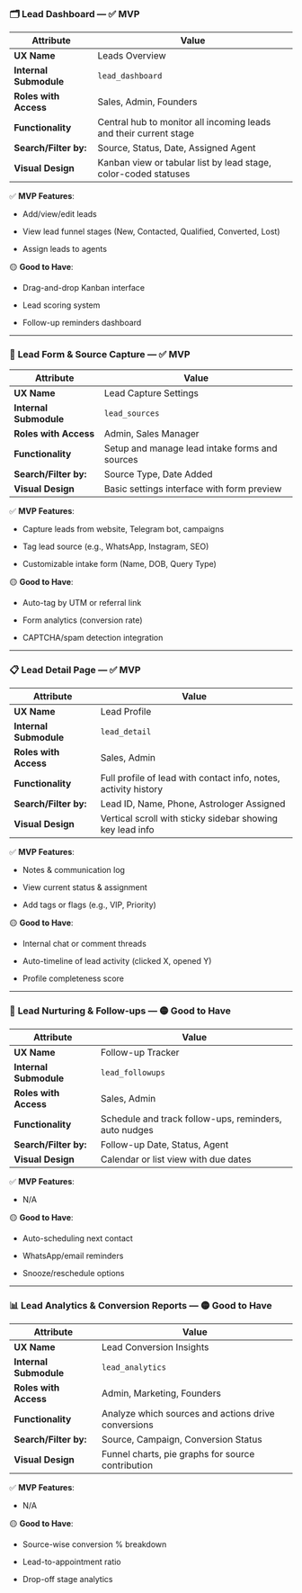 ### 🗂️ **Lead Dashboard** — ✅ **MVP**

|Attribute|Value|
|---|---|
|**UX Name**|Leads Overview|
|**Internal Submodule**|`lead_dashboard`|
|**Roles with Access**|Sales, Admin, Founders|
|**Functionality**|Central hub to monitor all incoming leads and their current stage|
|**Search/Filter by:**|Source, Status, Date, Assigned Agent|
|**Visual Design**|Kanban view or tabular list by lead stage, color-coded statuses|

✅ **MVP Features**:

- Add/view/edit leads
    
- View lead funnel stages (New, Contacted, Qualified, Converted, Lost)
    
- Assign leads to agents
    

🟡 **Good to Have**:

- Drag-and-drop Kanban interface
    
- Lead scoring system
    
- Follow-up reminders dashboard
    

---

### 📝 **Lead Form & Source Capture** — ✅ **MVP**

|Attribute|Value|
|---|---|
|**UX Name**|Lead Capture Settings|
|**Internal Submodule**|`lead_sources`|
|**Roles with Access**|Admin, Sales Manager|
|**Functionality**|Setup and manage lead intake forms and sources|
|**Search/Filter by:**|Source Type, Date Added|
|**Visual Design**|Basic settings interface with form preview|

✅ **MVP Features**:

- Capture leads from website, Telegram bot, campaigns
    
- Tag lead source (e.g., WhatsApp, Instagram, SEO)
    
- Customizable intake form (Name, DOB, Query Type)
    

🟡 **Good to Have**:

- Auto-tag by UTM or referral link
    
- Form analytics (conversion rate)
    
- CAPTCHA/spam detection integration
    

---

### 📋 **Lead Detail Page** — ✅ **MVP**

|Attribute|Value|
|---|---|
|**UX Name**|Lead Profile|
|**Internal Submodule**|`lead_detail`|
|**Roles with Access**|Sales, Admin|
|**Functionality**|Full profile of lead with contact info, notes, activity history|
|**Search/Filter by:**|Lead ID, Name, Phone, Astrologer Assigned|
|**Visual Design**|Vertical scroll with sticky sidebar showing key lead info|

✅ **MVP Features**:

- Notes & communication log
    
- View current status & assignment
    
- Add tags or flags (e.g., VIP, Priority)
    

🟡 **Good to Have**:

- Internal chat or comment threads
    
- Auto-timeline of lead activity (clicked X, opened Y)
    
- Profile completeness score
    

---

### 📨 **Lead Nurturing & Follow-ups** — 🟡 **Good to Have**

|Attribute|Value|
|---|---|
|**UX Name**|Follow-up Tracker|
|**Internal Submodule**|`lead_followups`|
|**Roles with Access**|Sales, Admin|
|**Functionality**|Schedule and track follow-ups, reminders, auto nudges|
|**Search/Filter by:**|Follow-up Date, Status, Agent|
|**Visual Design**|Calendar or list view with due dates|

✅ **MVP Features**:

- N/A
    

🟡 **Good to Have**:

- Auto-scheduling next contact
    
- WhatsApp/email reminders
    
- Snooze/reschedule options
    

---

### 📊 **Lead Analytics & Conversion Reports** — 🟡 **Good to Have**

|Attribute|Value|
|---|---|
|**UX Name**|Lead Conversion Insights|
|**Internal Submodule**|`lead_analytics`|
|**Roles with Access**|Admin, Marketing, Founders|
|**Functionality**|Analyze which sources and actions drive conversions|
|**Search/Filter by:**|Source, Campaign, Conversion Status|
|**Visual Design**|Funnel charts, pie graphs for source contribution|

✅ **MVP Features**:

- N/A
    

🟡 **Good to Have**:

- Source-wise conversion % breakdown
    
- Lead-to-appointment ratio
    
- Drop-off stage analytics